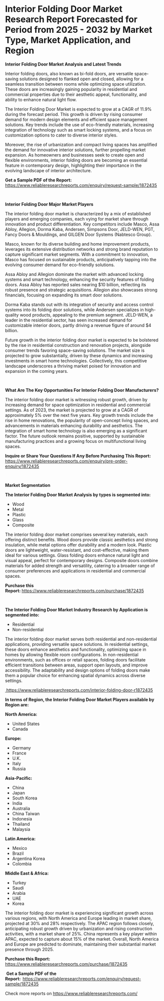 <p><h1>Interior Folding Door Market Research Report Forecasted for Period from 2025 -  2032 by Market Type, Market Application, and Region</h1></p><p><strong>Interior Folding Door Market Analysis and Latest Trends</strong></p>
<p><p>Interior folding doors, also known as bi-fold doors, are versatile space-saving solutions designed to flanked open and closed, allowing for a seamless transition between rooms while optimizing space utilization. These doors are increasingly gaining popularity in residential and commercial properties due to their aesthetic appeal, functionality, and ability to enhance natural light flow.</p><p>The Interior Folding Door Market is expected to grow at a CAGR of 11.9% during the forecast period. This growth is driven by rising consumer demand for modern design elements and efficient space management solutions. Key trends include the use of eco-friendly materials, increasing integration of technology such as smart locking systems, and a focus on customization options to cater to diverse interior styles. </p><p>Moreover, the rise of urbanization and compact living spaces has amplified the demand for innovative interior solutions, further propelling market expansion. As homeowners and businesses seek to create open and flexible environments, interior folding doors are becoming an essential feature in contemporary design, highlighting their importance in the evolving landscape of interior architecture.</p></p>
<p><strong>Get a Sample PDF of the Report:&nbsp;</strong> <a href="https://www.reliableresearchreports.com/enquiry/request-sample/1872435?utm_campaign=1950&utm_medium=2&utm_source=Github&utm_content=ia&utm_term=05022025&utm_id=interior-folding-door">https://www.reliableresearchreports.com/enquiry/request-sample/1872435</a></p>
<p>&nbsp;</p>
<p><strong>Interior Folding Door Major Market Players</strong></p>
<p><p>The interior folding door market is characterized by a mix of established players and emerging companies, each vying for market share through innovation and product differentiation. Key competitors include Masco, Assa Abloy, Allegion, Dorma Kaba, Andersen, Simpsons Door, JELD-WEN, PGT, Fancy Doors & Mouldings, and GILGEN Door Systems (Nabtesco Group).</p><p>Masco, known for its diverse building and home improvement products, leverages its extensive distribution networks and strong brand reputation to capture significant market segments. With a commitment to innovation, Masco has focused on sustainable products, anticipatively tapping into the evolving consumer demand for eco-friendly solutions.</p><p>Assa Abloy and Allegion dominate the market with advanced locking systems and smart technology, enhancing the security features of folding doors. Assa Abloy has reported sales nearing $10 billion, reflecting its robust presence and strategic acquisitions. Allegion also showcases strong financials, focusing on expanding its smart door solutions.</p><p>Dorma Kaba stands out with its integration of security and access control systems into its folding door solutions, while Andersen specializes in high-quality wood products, appealing to the premium segment. JELD-WEN, a leader in the residential sector, has seen increased demand for customizable interior doors, partly driving a revenue figure of around $4 billion.</p><p>Future growth in the interior folding door market is expected to be bolstered by the rise in residential construction and renovation projects, alongside consumer trends favoring space-saving solutions. The market size is projected to grow substantially, driven by these dynamics and increasing investments in smart home technologies. Collectively, this competitive landscape underscores a thriving market poised for innovation and expansion in the coming years.</p></p>
<p>&nbsp;</p>
<p><strong>What Are The Key Opportunities For Interior Folding Door Manufacturers?</strong></p>
<p><p>The interior folding door market is witnessing robust growth, driven by increasing demand for space optimization in residential and commercial settings. As of 2023, the market is projected to grow at a CAGR of approximately 5% over the next five years. Key growth trends include the rise in home renovations, the popularity of open-concept living spaces, and advancements in materials enhancing durability and aesthetics. The integration of smart home technology is also emerging as a significant factor. The future outlook remains positive, supported by sustainable manufacturing practices and a growing focus on multifunctional living spaces.</p></p>
<p><strong>Inquire or Share Your Questions If Any Before Purchasing This Report:</strong> <a href="https://www.reliableresearchreports.com/enquiry/pre-order-enquiry/1872435?utm_campaign=1950&utm_medium=2&utm_source=Github&utm_content=ia&utm_term=05022025&utm_id=interior-folding-door">https://www.reliableresearchreports.com/enquiry/pre-order-enquiry/1872435</a></p>
<p>&nbsp;</p>
<p><strong>Market Segmentation</strong></p>
<p><strong>The Interior Folding Door Market Analysis by types is segmented into:</strong></p>
<p><ul><li>Wood</li><li>Metal</li><li>Plastic</li><li>Glass</li><li>Composite</li></ul></p>
<p><p>The interior folding door market comprises several key materials, each offering distinct benefits. Wood doors provide classic aesthetics and strong insulation, while metal options offer durability and a modern look. Plastic doors are lightweight, water-resistant, and cost-effective, making them ideal for various settings. Glass folding doors enhance natural light and visual appeal, perfect for contemporary designs. Composite doors combine materials for added strength and versatility, catering to a broader range of consumer preferences and applications in residential and commercial spaces.</p></p>
<p><strong>Purchase this Report:&nbsp;</strong><a href="https://www.reliableresearchreports.com/purchase/1872435?utm_campaign=1950&utm_medium=2&utm_source=Github&utm_content=ia&utm_term=05022025&utm_id=interior-folding-door">https://www.reliableresearchreports.com/purchase/1872435</a></p>
<p>&nbsp;</p>
<p><strong>The Interior Folding Door Market Industry Research by Application is segmented into:</strong></p>
<p><ul><li>Residential</li><li>Non-residential</li></ul></p>
<p><p>The interior folding door market serves both residential and non-residential applications, providing versatile space solutions. In residential settings, these doors enhance aesthetics and functionality, optimizing space in homes by allowing flexible room configurations. In non-residential environments, such as offices or retail spaces, folding doors facilitate efficient transitions between areas, support open layouts, and improve accessibility. The adaptability and design options of folding doors make them a popular choice for enhancing spatial dynamics across diverse settings.</p></p>
<p><a href="https://www.reliableresearchreports.com/interior-folding-door-r1872435?utm_campaign=1950&utm_medium=2&utm_source=Github&utm_content=ia&utm_term=05022025&utm_id=interior-folding-door">&nbsp;https://www.reliableresearchreports.com/interior-folding-door-r1872435</a></p>
<p><strong>In terms of Region, the Interior Folding Door Market Players available by Region are:</strong></p>
<p>
    <p> <strong> North America: </strong>
        <ul>
            <li>United States</li>
            <li>Canada</li>
        </ul>
        </p> 
    <p> <strong> Europe: </strong>
        <ul>
            <li>Germany</li>
            <li>France</li>
            <li>U.K.</li>
            <li>Italy</li>
            <li>Russia</li>
        </ul>
        </p> 
    <p> <strong> Asia-Pacific: </strong>
        <ul>
            <li>China</li>
            <li>Japan</li>
            <li>South Korea</li>
            <li>India</li>
            <li>Australia</li>
            <li>China Taiwan</li>
            <li>Indonesia</li>
            <li>Thailand</li>
            <li>Malaysia</li>
        </ul>
        </p> 
    <p> <strong> Latin America: </strong>
        <ul>
            <li>Mexico</li>
            <li>Brazil</li>
            <li>Argentina Korea</li>
            <li>Colombia</li>
        </ul>
        </p> 
    <p> <strong> Middle East & Africa: </strong>
        <ul>
            <li>Turkey</li>
            <li>Saudi</li>
            <li>Arabia</li>
            <li>UAE</li>
            <li>Korea</li>
        </ul>
    </p>
    </p>
<p><p>The interior folding door market is experiencing significant growth across various regions, with North America and Europe leading in market share, projected at 30% and 28% respectively. The APAC region follows closely, anticipating robust growth driven by urbanization and rising construction activities, with a market share of 25%. China represents a key player within APAC, expected to capture about 15% of the market. Overall, North America and Europe are predicted to dominate, maintaining their substantial market presence through 2025.</p></p>
<p><strong>Purchase this Report: </strong><a href="https://www.reliableresearchreports.com/purchase/1872435?utm_campaign=1950&utm_medium=2&utm_source=Github&utm_content=ia&utm_term=05022025&utm_id=interior-folding-door">https://www.reliableresearchreports.com/purchase/1872435</a></p>
<p>&nbsp;<strong>Get a Sample PDF of the Report:&nbsp;&nbsp;</strong><a href="https://www.reliableresearchreports.com/enquiry/request-sample/1872435?utm_campaign=1950&utm_medium=2&utm_source=Github&utm_content=ia&utm_term=05022025&utm_id=interior-folding-door">https://www.reliableresearchreports.com/enquiry/request-sample/1872435</a></p>
<p><strong></strong></p>
<p>Check more reports on <a href="https://www.reliableresearchreports.com/?utm_campaign=1950&utm_medium=2&utm_source=Github&utm_content=ia&utm_term=05022025&utm_id=interior-folding-door">https://www.reliableresearchreports.com/</a></p>